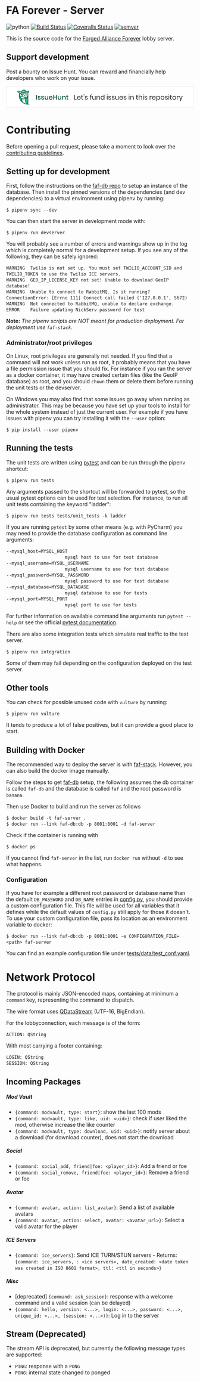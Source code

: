 # FA Forever - Server
![python](https://img.shields.io/badge/python-3.7-blue)
[![Build Status](https://travis-ci.org/FAForever/server.svg?branch=develop)](https://travis-ci.org/FAForever/server)
[![Coveralls Status](https://img.shields.io/coveralls/FAForever/server/develop.svg)](https://coveralls.io/github/FAForever/server)
[![semver](https://img.shields.io/badge/license-GPLv3-blue)](license.txt)

This is the source code for the
[Forged Alliance Forever](https://www.faforever.com/) lobby server.

## Support development

Post a bounty on Issue Hunt. You can reward and financially help developers who
work on your issue.

[![Issue hunt](https://github.com/BoostIO/issuehunt-materials/raw/master/v1/issuehunt-button-v1.svg?sanitize=true)](https://issuehunt.io/r/FAForever/server)

# Contributing

Before opening a pull request, please take a moment to look over the
[contributing guidelines](CONTRIBUTING.md).

## Setting up for development

First, follow the instructions on the [faf-db repo](https://github.com/FAForever/db)
to setup an instance of the database. Then install the pinned versions of the
dependencies (and dev dependencies) to a virtual environment using pipenv by
running:

    $ pipenv sync --dev

You can then start the server in development mode with:

    $ pipenv run devserver

You will probably see a number of errors and warnings show up in the log which
is completely normal for a development setup. If you see any of the following,
they can be safely ignored:

    WARNING  Twilio is not set up. You must set TWILIO_ACCOUNT_SID and TWILIO_TOKEN to use the Twilio ICE servers.
    WARNING  GEO_IP_LICENSE_KEY not set! Unable to download GeoIP database!
    WARNING  Unable to connect to RabbitMQ. Is it running?
    ConnectionError: [Errno 111] Connect call failed ('127.0.0.1', 5672)
    WARNING  Not connected to RabbitMQ, unable to declare exchange.
    ERROR    Failure updating NickServ password for test

**Note:** *The pipenv scripts are NOT meant for production deployment. For
deployment use `faf-stack`.*

### Administrator/root privileges

On Linux, root privileges are generally not needed. If you find that a command
will not work unless run as root, it probably means that you have a file
permission issue that you should fix. For instance if you ran the server as a
docker container, it may have created certain files (like the GeoIP database) as
root, and you should `chown` them or delete them before running the unit tests
or the devserver.

On Windows you may also find that some issues go away when running as
administrator. This may be because you have set up your tools to install for the
whole system instead of just the current user. For example if you have issues
with pipenv you can try installing it with the `--user` option:

    $ pip install --user pipenv

## Running the tests

The unit tests are written using [pytest](https://docs.pytest.org/en/latest) and
can be run through the pipenv shortcut:

    $ pipenv run tests

Any arguments passed to the shortcut will be forwarded to pytest, so the usual
pytest options can be used for test selection. For instance, to run all unit
tests containing the keyword "ladder":

    $ pipenv run tests tests/unit_tests -k ladder

If you are running `pytest` by some other means (e.g. with PyCharm) you may need
to provide the database configuration as command line arguments:

    --mysql_host=MYSQL_HOST
                          mysql host to use for test database
    --mysql_username=MYSQL_USERNAME
                          mysql username to use for test database
    --mysql_password=MYSQL_PASSWORD
                          mysql password to use for test database
    --mysql_database=MYSQL_DATABASE
                          mysql database to use for tests
    --mysql_port=MYSQL_PORT
                          mysql port to use for tests

For further information on available command line arguments run `pytest --help`
or see the official
[pytest documentation](https://docs.pytest.org/en/latest/usage.html).

There are also some integration tests which simulate real traffic to the test
server.

    $ pipenv run integration

Some of them may fail depending on the configuration deployed on the test
server.

## Other tools

You can check for possible unused code with `vulture` by running:

    $ pipenv run vulture

It tends to produce a lot of false positives, but it can provide a good place
to start.

## Building with Docker

The recommended way to deploy the server is with
[faf-stack](https://github.com/FAForever/faf-stack). However, you can also
build the docker image manually.

Follow the steps to get [faf-db](https://github.com/FAForever/db) setup, the
following assumes the db container is called `faf-db` and the database is called
`faf` and the root password is `banana`.

Then use Docker to build and run the server as follows

    $ docker build -t faf-server .
    $ docker run --link faf-db:db -p 8001:8001 -d faf-server

Check if the container is running with

    $ docker ps

If you cannot find `faf-server` in the list, run `docker run` without `-d` to
see what happens.

### Configuration

If you have for example a different root password or database name than the default
`DB_PASSWORD` and `DB_NAME` entries in
[config.py](https://github.com/FAForever/server/blob/develop/server/config.py),
you should provide a custom configuration file.
This file will be used for all variables that it defines
while the default values of `config.py` still apply for those it doesn't.
To use your custom configuration file, pass its location as an environment
variable to docker:

    $ docker run --link faf-db:db -p 8001:8001 -e CONFIGURATION_FILE=<path> faf-server

You can find an example configuration file under
[tests/data/test_conf.yaml](https://github.com/FAForever/server/blob/develop/tests/data/test_conf.yaml).

# Network Protocol

The protocol is mainly JSON-encoded maps, containing at minimum a `command` key,
representing the command to dispatch.

The wire format uses [QDataStream](http://doc.qt.io/qt-5/qdatastream.html) (UTF-16, BigEndian).

For the lobbyconnection, each message is of the form:

    ACTION: QString

With most carrying a footer containing:

    LOGIN: QString
    SESSION: QString

## Incoming Packages

##### Mod Vault

* `{command: modvault, type: start}`: show the last 100 mods
* `{command: modvault, type: like, uid: <uid>}`: check if user liked the mod, otherwise increase the like counter
* `{command: modvault, type: download, uid: <uid>}`: notify server about a download (for download counter), does not start the download

##### Social
* `{command: social_add, friend|foe: <player_id>}`: Add a friend or foe
* `{command: social_remove, friend|foe: <player_id>}`: Remove a friend or foe

##### Avatar
* `{command: avatar, action: list_avatar}`: Send a list of available avatars
* `{command: avatar, action: select, avatar: <avatar_url>}`: Select a valid avatar for the player

##### ICE Servers

* `{command: ice_servers}`: Send ICE TURN/STUN servers - Returns: `{command: ice_servers, : <ice servers>, date_created: <date token was created in ISO 8601 format>, ttl: <ttl in seconds>}`

##### Misc

* [deprecated] `{command: ask_session}`: response with a welcome command and a valid session (can be delayed)
* `{command: hello, version: <...>, login: <...>, password: <...>, unique_id: <...>, (session: <...>)}`: Log in to the server

##  Stream (Deprecated)

The stream API is deprecated, but currently the following message types are supported:

* `PING`: response with a `PONG`
* `PONG`: internal state changed to ponged
